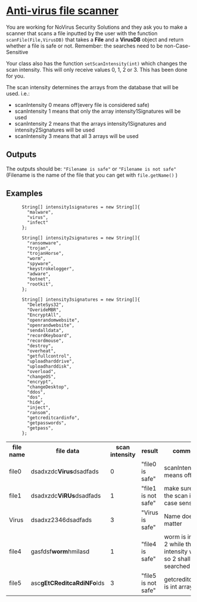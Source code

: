 # [Anti-virus file scanner](https://www.codewars.com/kata/anti-virus-file-scanner "https://www.codewars.com/kata/5b13027eedd62c5216000001")

You are working for NoVirus Security Solutions and they ask you to make a scanner that scans a file inputted by the user with the function `scanFile(File,VirusDB)` that takes a <Strong>File</Strong> and a <Strong>VirusDB</Strong> object and return whether a file is safe or not. Remember: the searches need to be non-Case-Sensitive

Your class also has the function `setScanIntensity(int)` which changes the scan intensity. This will only receive values 0, 1, 2 or 3. This has been done for you.

The scan intensity determines the arrays from the database that will be used. i.e.:
<ul>
  <li>scanIntensity 0 means off(every file is considered safe)</li>
  <li>scanIntensity 1 means that only the array intensity1Signatures will be used</li>
  <li>scanIntensity 2 means that the arrays intensity1Signatures and intensity2Signatures will be used</li>
  <li>scanIntensity 3 means that all 3 arrays will be used</li>
</ul>

## Outputs

The outputs should be:
```"Filename is safe"``` or ```"Filename is not safe"``` (Filename is the name of the file that you can get with `file.getName()` )

## Examples

```
      String[] intensity1signatures = new String[]{
        "malware",
        "virus",
        "infect"
      };
      
      String[] intensity2signatures = new String[]{
        "ransomware",
        "trojan",
        "trojanHorse",
        "worm",
        "spyware",
        "keystrokelogger",
        "adware",
        "botnet",
        "rootkit",
      };
      
      String[] intensity3signatures = new String[]{
        "DeleteSys32",
        "OverideMBR",
        "EncryptAll",
        "openrandomwebsite",
        "openrandwebsite",
        "sendalldata",
        "recordKeyboard",
        "recordmouse",
        "destroy",
        "overheat",
        "getfullcontrol",
        "uploadharddrive",
        "uploadharddisk",
        "overload",
        "changeOS",
        "encrypt",
        "changeDesktop",
        "ddos",
        "dos",
        "hide",
        "inject",
        "ransom",
        "getcreditcardinfo",
        "getpasswords",
        "getpass",
      };
```


<table>
  <tr>
    <th>file name</th>
    <th>file data</th>
    <th>scan
    intensity</th>
    <th>result</th>
    <th>comments</th>
  </tr>
  <tr>
    <td>file0</td>
    <td>dsadxzdc<strong>Virus</strong>dsadfads</td>
    <td>0</td>
    <td>"file0 is safe"</td>
    <td>scanIntensity 0 means off</td>
  </tr>
  <tr>
    <td>file1</td>
    <td>dsadxzdc<strong>ViRUs</strong>dsadfads</td>
    <td>1</td>
    <td>"file1 is not safe"</td>
    <td>make sure that the scan is not case sensitive</td>
  </tr>
  <tr>
    <td>Virus</td>
    <td>dsadxz2346dsadfads</td>
    <td>3</td>
    <td>"Virus is safe"</td>
    <td>Name doesn't matter</td>
  </tr>
  <tr>
    <td>file4</td>
    <td>gasfdsf<strong>worm</strong>hmilasd</td>
    <td>1</td>
    <td>"file4 is safe"</td>
    <td>worm is in array 2 while the intensity was 1, so 2 shall not be searched</td>
  </tr>
  <tr>
    <td>file5</td>
    <td>asc<strong>gEtCReditcaRdiNFo</strong>lds</td>
    <td>3</td>
    <td>"file5 is not safe"</td>
    <td>getcreditcardinfo is int array 3</td>
  </tr>
</table>